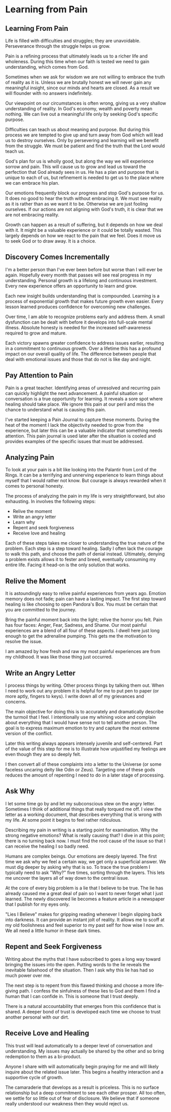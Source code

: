 # Learning from Pain


## Learning From Pain

Life is filled with difficulties and struggles; they are unavoidable.
Perseverance through the struggle helps us grow.

Pain is a refining process that ultimately leads us to a richer life and
wholeness. During this time when our faith is tested we need to gain
understanding, which comes from God.

Sometimes when we ask for wisdom we are not willing to embrace the truth of
reality as it is. Unless we are brutally honest we will never gain any
meaningful insight, since our minds and hearts are closed. As a result we will
flounder with no answers indefinitely.

Our viewpoint on our circumstances is often wrong, giving us a very shallow
understanding of reality. In God's economy, wealth and poverty mean nothing.  We
can live out a meaningful life only by seeking God's specific purpose.

Difficulties can teach us about meaning and purpose.  But during this process we
are tempted to give up and turn away from God which will lead us to destroy
ourselves.  Only by persevering and learning will we benefit from the struggle.
We must be patient and find the truth that the Lord would teach us.

God's plan for us is wholly good, but along the way we will experience sorrow
and pain. This will cause us to grow and lead us toward the perfection that God
already sees in us. He has a plan and purpose that is unique to each of us, but
refinement is needed to get us to the place where we can embrace his plan.

Our emotions frequently block our progress and stop God's purpose for us. It
does no good to hear the truth without embracing it.  We must see reality as it
is rather than as we want it to be. Otherwise we are just fooling ourselves.  If
our actions are not aligning with God's truth, it is clear that we are not
embracing reality.

Growth can happen as a result of suffering, but it depends on how we deal with
it.  It might be a valuable experience or it could be totally wasted.  This
largely depends on how we react to the pain that we feel.  Does it move us to
seek God or to draw away.  It is a choice.

## Discovery Comes Incrementally

I'm a better person than I've ever been before but worse than I will ever be
again.  Hopefully every month that passes will see real progress in my
understanding.  Personal growth is a lifelong and continuous investment.  Every
new experience offers an opportunity to learn and grow.

Each new insight builds understanding that is compounded.  Learning
is a process of exponential growth that makes future growth even easier.  Every 
lesson learned produces confidence for overcoming new challenges.

Over time, I am able to recognize problems early and address them.  A small
dysfunction can be dealt with before it develops into full-scale mental illness.
Absolute honesty is needed for the increased self-awareness required
to grow and mature.

Each victory spawns greater confidence to address issues earlier, resulting in a
commitment to continuous growth.  Over a lifetime this has a profound impact on
our  overall quality of life. The difference between people that deal with
emotional issues and those that do not is like day and night.


## Pay Attention to Pain

Pain is a great teacher.  Identifying areas of unresolved and recurring pain can
quickly highlight the next advancement. A painful situation or conversation is a
true opportunity for learning.  It reveals a sore spot where healing should take
place.  We ignore this pain at our peril and miss the chance to understand what
is causing this pain.

I've started keeping a Pain Journal to capture these moments.  During the heat
of the moment I lack the objectivity needed to grow from the experience, but
later this can be a valuable indicator that something needs attention.  This
pain journal is used later after the situation is cooled and provides examples
of the specific issues that must be addressed.


## Analyzing Pain

To look at your pain is a bit like looking into the Palantir from Lord of the
Rings.  It can be a terrifying and unnerving experience to learn things about
myself that I would rather not know.  But courage is always rewarded when it
comes to personal honesty.

The process of analyzing the pain in my life is very straightforward, but also
exhausting.  In involves the following steps:

* Relive the moment 
* Write an angry letter 
* Learn why 
* Repent and seek forgiveness
* Receive love and healing

Each of these steps takes me closer to understanding the true nature of the
problem.  Each step is a step toward healing.  Sadly I often lack the courage to
walk this path, and choose the path of denial instead.  Ultimately, denying a
problem exists allows it to fester and breed, eventually consuming my entire
life. Facing it head-on is the only solution that works.


## Relive the Moment

It is astoundingly easy to relive painful experiences from years ago.  Emotion
memory does not fade; pain can have a lasting impact.  The first step toward
healing is like choosing to open Pandora's Box.  You must be certain that you
are committed to the journey.

Bring the painful moment back into the light; relive the horror you felt.   Pain
has four faces: Anger, Fear, Sadness, and Shame. Our most painful experiences
are a blend of all four of these aspects.  I dwell here just long enough to get
the adrenaline pumping.  This gets me the motivation to resolve the issue.

I am amazed by how fresh and raw my most painful experiences are from my
childhood.  It was like those thing just occurred.


## Write an Angry Letter 

I process things by writing.  Other process things by talking them out.
When I need to work out any problem it is helpful for me to put pen to paper
(or more aptly, fingers to keys).  I write down all of my grievances and
concerns.

The main objective for doing this is to accurately and dramatically describe the 
turmoil that I feel.  I intentionally use my whining voice and complain about
everything that I would have sense not to tell another person.  The goal is to
express maximum emotion to try and capture the most extreme version of the 
conflict.

Later this writing always appears intensely juvenile and self-centered.  Part of
the value of this step for me is to illustrate how unjustified my feelings are
even though they are so deeply felt.

I then convert all of these complaints into a letter to the Universe (or some 
faceless uncaring deity like Odin or Zeus).  Targeting one of these gods reduces
the amount of repenting I need to do in a later stage of processing.


## Ask Why

I let some time go by and let my subconscious stew on the angry letter.  
Sometimes I think of additional things that really torqued me off.  I view the
letter as a working document, that describes everything that is wrong with my
life.  At some point it begins to feel rather ridiculous. 

Describing my pain in writing is a starting point for examination.
Why the strong negative emotions?  What is really causing that?  I dive in at
this point; there is no turning back now.  I must find the root cause of the
issue so that I can receive the healing I so badly need.

Humans are complex beings.  Our emotions are deeply layered.  The first time we
ask why we feel a certain way, we get only a superficial answer.  We must dig
deeper by asking why that is so.  To trace the true problem I typically need  to
ask "Why?" five times, sorting through the layers.   This lets me uncover the
layers all of way down to the central issue.

At the core of every big problem is a lie that I believe to be true.  The lie
has already caused me a great deal of pain so I want to never forget what I
just learned. The newly discovered lie becomes a feature article in a newspaper 
that I publish for my eyes only.  

"Lies I Believe" makes for gripping reading whenever I begin slipping back into
darkness.  It can provide an instant jolt  of reality.   It allows me to scoff
at my old foolishness and feel superior to my past self for how wise I now am.
We all need a little humor in these dark  times.


## Repent and Seek Forgiveness 

Writing about the myths that I have subscribed to goes a long way toward 
bringing the issues into the open.  Putting words to the lie reveals the
inevitable falsehood of the situation.  Then I ask why this lie has had so
much power over me.

The next step is to repent from this flawed thinking and choose a more 
life-giving path.  I confess the sinfulness of these lies to God and them I find
a human that I can confide in.  This is someone that I trust deeply.

There is a natural accountability that emerges from this confidence that is 
shared.  A deeper bond of trust is developed each time we choose to trust 
another personal with our dirt.


## Receive Love and Healing 

This trust will lead automatically to a deeper level of conversation and
understanding.   My issues may actually be shared by the other and so bring
redemption to them as a bi-product. 

Anyone I share with will automatically begin praying for me and will likely 
inquire about the related issue later.  This begins a healthy interaction and
a supportive cycle of growth.  

The camaraderie that develops as a result is priceless.  This is no surface
relationship but a deep commitment to see each other prosper.  All too often, 
we settle for so little out of fear of disclosure.  We believe that if someone
really understood our weakness then they would reject us.

